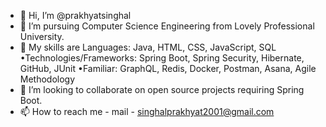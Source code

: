 - 👋 Hi, I’m @prakhyatsinghal
- 👀 I’m pursuing Computer Science Engineering from Lovely Professional University. 
- 🌱 My skills are Languages: Java, HTML, CSS, JavaScript, SQL
     •Technologies/Frameworks: Spring Boot, Spring Security, Hibernate, GitHub, JUnit
     •Familiar: GraphQL, Redis, Docker, Postman, Asana, Agile Methodology
- 💞️ I’m looking to collaborate on open source projects requiring Spring Boot.
- 📫 How to reach me - mail - singhalprakhyat2001@gmail.com

<!---
prakhyatsinghal/prakhyatsinghal is a ✨ special ✨ repository because its `README.md` (this file) appears on your GitHub profile.
You can click the Preview link to take a look at your changes.
--->
